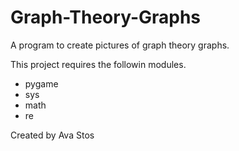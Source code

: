 # Graph-Theory-Graphs
A program to create pictures of graph theory graphs.

This project requires the followin modules.

- pygame
- sys
- math
- re

Created by Ava Stos